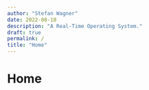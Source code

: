 ```yaml
---
author: "Stefan Wagner"
date: 2022-08-10
description: "A Real-Time Operating System."
draft: true
permalink: /
title: "Home"
---
```


# Home
